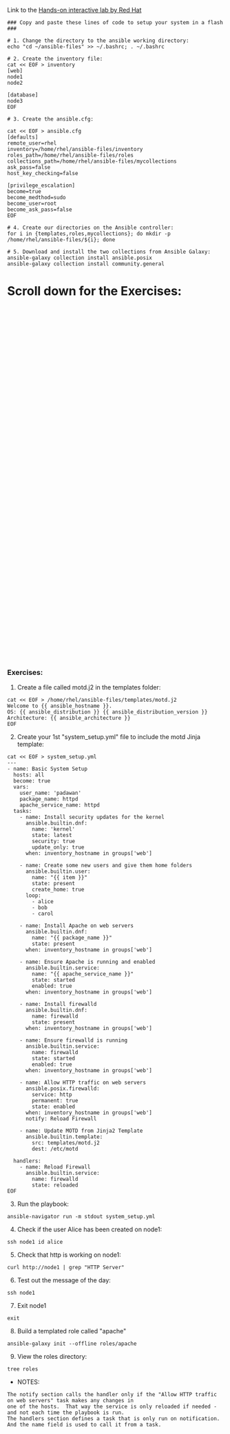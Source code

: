 Link to the <a href="https://developers.redhat.com/learning/learn:ansible:yaml-essentials-ansible/resource/resources:hands-interactive-lab-and-helpful-resources">Hands-on interactive lab by Red Hat</a>

```
### Copy and paste these lines of code to setup your system in a flash ###

# 1. Change the directory to the ansible working directory:
echo "cd ~/ansible-files" >> ~/.bashrc; . ~/.bashrc

# 2. Create the inventory file:
cat << EOF > inventory
[web]
node1
node2

[database]
node3
EOF

# 3. Create the ansible.cfg:

cat << EOF > ansible.cfg
[defaults]
remote_user=rhel
inventory=/home/rhel/ansible-files/inventory
roles_path=/home/rhel/ansible-files/roles
collections_path=/home/rhel/ansible-files/mycollections
ask_pass=false
host_key_checking=false

[privilege_escalation]
become=true
become_medthod=sudo
become_user=root
become_ask_pass=false
EOF

# 4. Create our directories on the Ansible controller:
for i in {templates,roles,mycollections}; do mkdir -p /home/rhel/ansible-files/${i}; done

# 5. Download and install the two collections from Ansible Galaxy:
ansible-galaxy collection install ansible.posix
ansible-galaxy collection install community.general
```
# Scroll down for the Exercises:


</br></br></br></br></br></br></br></br></br></br></br></br></br></br></br></br></br></br></br></br></br></br></br></br>
</br></br></br></br></br></br></br></br></br></br></br></br></br></br></br></br></br></br></br></br></br></br></br></br>

### Exercises: ###

1) Create a file called motd.j2 in the templates folder:
```
cat << EOF > /home/rhel/ansible-files/templates/motd.j2
Welcome to {{ ansible_hostname }}.
OS: {{ ansible_distribution }} {{ ansible_distribution_version }}
Architecture: {{ ansible_architecture }}
EOF
```

2) Create your 1st "system_setup.yml" file to include the motd Jinja template:
```
cat << EOF > system_setup.yml
---
- name: Basic System Setup
  hosts: all
  become: true
  vars:
    user_name: 'padawan'
    package_name: httpd
    apache_service_name: httpd
  tasks:
    - name: Install security updates for the kernel
      ansible.builtin.dnf:
        name: 'kernel'
        state: latest
        security: true
        update_only: true
      when: inventory_hostname in groups['web']

    - name: Create some new users and give them home folders
      ansible.builtin.user:
        name: "{{ item }}"
        state: present
        create_home: true
      loop:
        - alice
        - bob
        - carol

    - name: Install Apache on web servers
      ansible.builtin.dnf:
        name: "{{ package_name }}"
        state: present
      when: inventory_hostname in groups['web']

    - name: Ensure Apache is running and enabled
      ansible.builtin.service:
        name: "{{ apache_service_name }}"
        state: started
        enabled: true
      when: inventory_hostname in groups['web']

    - name: Install firewalld
      ansible.builtin.dnf:
        name: firewalld
        state: present
      when: inventory_hostname in groups['web']

    - name: Ensure firewalld is running
      ansible.builtin.service:
        name: firewalld
        state: started
        enabled: true
      when: inventory_hostname in groups['web']

    - name: Allow HTTP traffic on web servers
      ansible.posix.firewalld:
        service: http
        permanent: true
        state: enabled
      when: inventory_hostname in groups['web']
      notify: Reload Firewall

    - name: Update MOTD from Jinja2 Template
      ansible.builtin.template:
        src: templates/motd.j2
        dest: /etc/motd

  handlers:
    - name: Reload Firewall
      ansible.builtin.service:
        name: firewalld
        state: reloaded
EOF
```

3) Run the playbook:
```
ansible-navigator run -m stdout system_setup.yml
```

4) Check if the user Alice has been created on node1:
```
ssh node1 id alice
```

5) Check that http is working on node1:
```
curl http://node1 | grep "HTTP Server"
```

6) Test out the message of the day:
```
ssh node1
```

7) Exit node1
```
exit
```

8) Build a templated role called "apache"
```
ansible-galaxy init --offline roles/apache
```

9) View the roles directory:
```
tree roles
```

* NOTES:
```
The notify section calls the handler only if the "Allow HTTP traffic on web servers" task makes any changes in
one of the hosts.  That way the service is only reloaded if needed - and not each time the playbook is run.
The handlers section defines a task that is only run on notification. And the name field is used to call it from a task.
```
